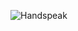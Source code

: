![Handspeak](https://github.com/cathliniya/HandSpeak-Capstone/assets/122766235/d4fa4555-3627-4b67-9dc1-38a754faf2d1)
